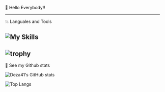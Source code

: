 👋 Hello Everybody!!

<!-- - :soccer: I really love sports, soccer, surf, pool, pingpong, etc, and I love to write code.
- :surfing_man: I currently developing some courses such as Apache Spark, Apache NiFi etc
- :skier: My strong coding skills are Scala and Python
- :swimmer: I have international experience in USA, Spain, Australia and Peru (where I come from)
- :tennis: I am going to start my third professional field in Mechatronics, what do you think? -->

---
 :boom: Languales and Tools

![My Skills](https://skills.thijs.gg/icons?i=py,kubernetes,react,azure,aws,github,java,css,js,nodejs,ts,html,fastapi,figma,graphql,postgres,tailwind,materialui,threejs,arduino,linux,netlify,heroku,grafana,wordpress,pytorch)
---
![trophy](https://github-profile-trophy.vercel.app/?username=deza41&theme=onedark&row=1)
---
:muscle: See my Github stats

![Deza41's GitHub stats](https://github-readme-stats.vercel.app/api?username=deza41&count_private=true&theme=dark)

![Top Langs](https://github-readme-stats.vercel.app/api/top-langs/?username=deza41&layout=compact&theme=dark)
